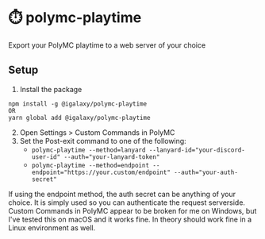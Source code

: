 # ⏱️ polymc-playtime

Export your PolyMC playtime to a web server of your choice

## Setup

1. Install the package

```
npm install -g @igalaxy/polymc-playtime
OR
yarn global add @igalaxy/polymc-playtime
```

2. Open Settings > Custom Commands in PolyMC
3. Set the Post-exit command to one of the following:
   - `polymc-playtime --method=lanyard --lanyard-id="your-discord-user-id" --auth="your-lanyard-token"`
   - `polymc-playtime --method=endpoint --endpoint="https://your.custom/endpoint" --auth="your-auth-secret"`

If using the endpoint method, the auth secret can be anything of your choice. It is simply used so you can authenticate the request serverside. \
Custom Commands in PolyMC appear to be broken for me on Windows, but I've tested this on macOS and it works fine. In theory should work fine in a Linux environment as well.

